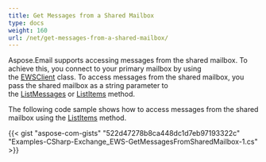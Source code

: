 ```yaml
---
title: Get Messages from a Shared Mailbox
type: docs
weight: 160
url: /net/get-messages-from-a-shared-mailbox/
---
```



Aspose.Email supports accessing messages from the shared mailbox. To achieve this, you connect to your primary mailbox by using the [EWSClient](https://reference.aspose.com/email/net/aspose.email.clients.exchange.webservice/ewsclient) class. To access messages from the shared mailbox, you pass the shared mailbox as a string parameter to the [ListMessages](https://reference.aspose.com/email/net/aspose.email.clients.exchange.webservice.iewsclient/listmessages/methods/13) or [ListItems](https://reference.aspose.com/email/net/aspose.email.clients.exchange.webservice.iewsclient/listitems/methods/3) method.

The following code sample shows how to access messages from the shared mailbox using the [ListItems](https://reference.aspose.com/email/net/aspose.email.clients.exchange.webservice.iewsclient/listitems/methods/3) method.

{{< gist "aspose-com-gists" "522d47278b8ca448dc1d7eb97193322c" "Examples-CSharp-Exchange_EWS-GetMessagesFromSharedMailbox-1.cs" >}}
